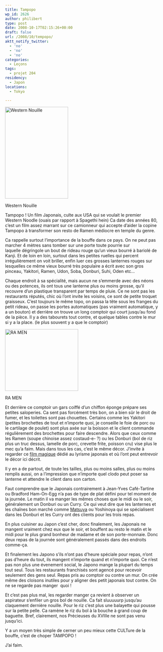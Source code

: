 ```yaml
---
title: Tampopo
wp_id: 2626
author: philibert
type: post
date: 2008-10-17T02:15:26+00:00
draft: false
url: /2008/10/tempopo/
aktt_notify_twitter:
  - 'no'
  - 'no'
  - 'no'
categories:
  - Leçons
tags:
  - projet 204
residency:
  - Japon
locations:
  - Tokyo

---
```

<div id="attachment_386" class="wp-caption alignright" style="max-width: 207px">
  <a href="{{< aws >}}/uploads/cover-n-tampopo-juzo-itami-dvd-review.jpg"><img class="size-full wp-image-386" title="cover-n-tampopo-juzo-itami-dvd-review" src="{{< aws >}}/uploads/cover-n-tampopo-juzo-itami-dvd-review.jpg" alt="Western Nouille" width="207" height="300" /></a>
  
  <p class="wp-caption-text">
    Western Nouille
  </p>
</div>

Tampopo ! Un film Japonais, culte aux USA qui se voulait le premier Western Noodle (ouais par rapport à Spagethi hein) Ca date des années 80, c&rsquo;est un film assez marrant sur ce camionneur qui accepte d&rsquo;aider la copine Tampopo à transformer son resto de Ramen médiocre en temple du genre. 

Ca rappelle surtout l&rsquo;importance de la bouffe dans ce pays. On ne peut pas marcher 4 mètres sans tomber sur une porte toute pourrie sur laquelle dégringole un bout de rideau rouge qu&rsquo;un vieux bourré à bariolé de Kanji. Et de loin en loin, surtout dans les petites ruelles qui percent irrégulièrement on voit briller, enfin luer ces grosses lanternes rouges sur lesquelles ce même vieux bourré très populaire a écrit avec son gros pinceau, Yakitori, Ramen, Udon, Soba, Donburi, Suhi, Oden etc&#8230;

Chaque endroit à sa spécialité, mais aucun ne s&#8217;emmerde avec des néons ou des potences, ils ont tous une lanterne plus ou moins grosse, qu&rsquo;il recouvre d&rsquo;un plastique transparent par temps de pluie. Ce ne sont pas les restaurants réputés, chic où l&rsquo;ont invite les voisins, ce sont de petite troquet graisseux. C&rsquo;est toujours le même topo, on passa la tête sous les franges du petit rideau, on passe les portes automatiques (pas vraiment automatique, y a un bouton) et derrière on trouve un long comptoir qui court jusqu&rsquo;au fond de la pièce. Il y a des tabourets tout contre, et quelque tables contre le mur si y a la place. (le plus souvent y a que le comptoir)

<div id="attachment_419" class="wp-caption alignleft" style="max-width: 240px">
  <a href="{{< aws >}}/uploads/img_3344.jpg"><img class="size-medium wp-image-419  " title="img_3344" src="{{< aws >}}/uploads/img_3344-300x253.jpg" alt="RA MEN" width="240" height="202" /></a>
  
  <p class="wp-caption-text">
    RA MEN
  </p>
</div>

Et derrière ce comptoir un gars coiffé d&rsquo;un chiffon éponge prépare ses petites saloperies. Ca sent pas forcément très bon, on a bien sûr le droit de fumer, et les toilettes sont pas chouettes. Certains comme les Yakitori (petites brochettes de tout et n&rsquo;importe quoi, je conseille le foie de porc ou le cartilage de poulet) sont plus axée sur la boisson et le client commande régulièrement des brochettes pour faire descendre. Alors que ceux comme les Ramen (soupe chinoise assez costaud-e- ?) ou les Donburi (bol de riz plus un truc dessus, lamelle de porc, crevette frite, poisson cru) vise plus le mec qu&rsquo;a faim. Mais dans tous les cas, c&rsquo;est le même décor. J&rsquo;invite à regarder ce <a title="Sing Along with Triston" href="https://www.dailymotion.com/cheribibiz/video/x6su2c_krok_travel" target="_blank">film magique</a> dédié au lyrisme japonais et où l&rsquo;ont peut entrevoir le décor ici décrit.

Il y en a de partout, de toute les tailles, plus ou moins salles, plus ou moins remplis aussi, on a l&rsquo;impression que n&rsquo;importe quel clodo peut poser sa lanterne et attendre le client dans son carton. 

Faut comprendre que le Japonais contrairement à Jean-Yves Café-Tartine ou Bradford Ham-On-Egg n&rsquo;a pas de type de plat défini pour tel moment de la journée. Le matin il va manger les mêmes choses que le midi ou le soir, généralement un Donburi ou un Curry. Ce qui veut dire que les lanternes et les chaînes bon marché comme <a title="Matsuya" href="https://rapdp.free.fr/projet204/?page_id=347" target="_self">Matsuya</a> ou Yoshinoya qui se spécialisent dans les Donburi et les Curry ont des clients pour les trois repas.

En plus cuisiner au Japon c&rsquo;est cher, donc finalement, les Japonais ne mangent vraiment chez eux que le soir, et bouffent au resto le matin et le midi pour le plus grand bonheur de madame et de son porte-monnaie. Donc deux repas de la journée sont généralement passés dans des endroits comme-ça. 

Et finalement les Japono s&rsquo;ils n&rsquo;ont pas d&rsquo;heure spéciale pour repas, n&rsquo;ont pas d&rsquo;heure du tout, ils mangent n&rsquo;importe quand et n&rsquo;importe quoi. Ce n&rsquo;est pas non plus une évenement social, le Japono mange la plupart du temps tout seul. Tous les restaurants franchisés sont agencé pour recevoir seulement des gens seul. Repas pris au comptoir ou contre un mur. On crée même des cloisons inutiles pour y aligner des petit japonais tout contre. On ne se regarde pas manger  quoi !

Et c&rsquo;est pas plus mal, les regarder manger ça revient à observer un aspirateur s&rsquo;enfiler un gros bol de nouille. Ca fait sluuuuurp jusqu&rsquo;au claquement dernière nouille. Pour le riz c&rsquo;est plus une balayette qui pousse sur la petite pelle. Ca ramène le riz du bol à la bouche à grand coup de baguette. Bref, clairement, nos Précieuses du XVIIIe ne sont pas venu jusqu&rsquo;ici. 

Y a un moyen très simple de cerner un peu mieux cette CULTure de la bouffe, c&rsquo;est de choper TAMPOPO ! 

J&rsquo;ai faim.